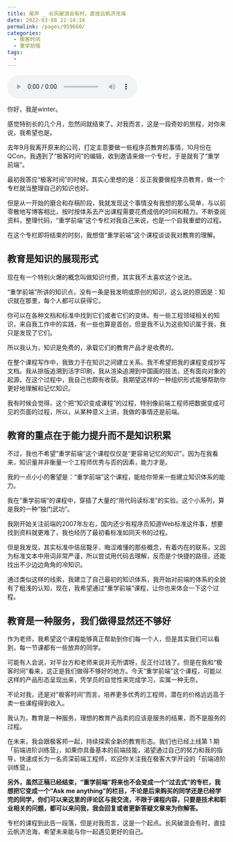 ```yaml
---
title: 尾声 _ 长风破浪会有时，直挂云帆济沧海
date: 2022-03-08 22:14:34
permalink: /pages/959660/
categories:
  - 极客时间
  - 重学前端
tags:
  - 
---
```

<audio title="尾声 _ 长风破浪会有时，直挂云帆济沧海" src="https://static001.geekbang.org/resource/audio/b5/64/b5846866f7f889a44d632180a4532964.mp3" controls="controls"></audio> 
<p>你好，我是winter。</p><p>感觉特别长的几个月，忽然间就结束了。对我而言，这是一段奇妙的旅程，对你来说，我希望也是。</p><p>去年9月我离开原来的公司，打定主意要做一些程序员教育的事情，10月份在QCon，我遇到了“极客时间”的编辑，收到邀请来做一个专栏，于是就有了“重学前端”。</p><p>最初我答应“极客时间”的时候，其实心里想的是：反正我要做程序员教育，做一个专栏就当整理自己的知识也好。</p><p>但是从一开始的磨合和存稿阶段，我就发现这个事情没有我想的那么简单，与以前零散地写博客相比，按时按体系去产出课程需要花费成倍的时间和精力。不断查阅资料，整理代码，“重学前端”这个专栏对我自己来说，也是一个自我重塑的过程。</p><p>在这个专栏即将结束的时刻，我想借“重学前端”这个课程谈谈我对教育的理解。</p><h2>教育是知识的展现形式</h2><p>现在有一个特别火爆的概念叫做知识付费，其实我不太喜欢这个说法。</p><p>“重学前端”所讲的知识点，没有一条是我发明或原创的知识，这么说的原因是：知识就在那里，每个人都可以获得它。</p><p>你可以在各种文档和标准中找到它们或者它们的变体。有一些工程领域相关的知识，来自我工作中的实践，有一些也算是首创，但是我不认为这些知识属于我，我只是发现了它们。</p><!-- [[[read_end]]] --><p>所以我认为，知识是免费的，承载它们的教育产品才是收费的。</p><p>在整个课程写作中，我致力于在知识之间建立关系。我不希望把我的课程变成抄写文档。我从排版追溯到活字印刷，我从渲染追溯到中国画的技法，还有面向对象的起源。在这个过程中，我自己也颇有收获。我期望这样的一种组织形式能够帮助你更好地理解和记忆知识。</p><p>我有时候会觉得，这个把“知识变成课程”的过程，特别像前端工程师把数据变成可见的页面的过程，所以，从某种意义上讲，我做的事情还是前端。</p><h2>教育的重点在于能力提升而不是知识积累</h2><p>不过，我也不希望“重学前端”这个课程仅仅是“更容易记忆的知识”。因为在我看来，知识量并非衡量一个工程师优秀与否的因素，能力才是。</p><p>我的一点小小的奢望是：“重学前端”这个课程，能给你带来一些建立知识体系的能力。</p><p>我在“重学前端”的课程中，穿插了大量的“用代码读标准”的实验。这个小系列，算是我的一种“独门武功”。</p><p>我刚开始关注前端的2007年左右，国内还少有程序员知道Web标准这件事，想要找到资料就更难了，我也经历了最初看标准如同天书的过程。</p><p>但是我发现，其实标准中佶屈聱牙、晦涩难懂的那些概念，有着内在的联系，又因为标准文本中用词非常严谨，所以尝试用代码去理解，反而是个快捷的路径，还能找出不少边边角角的冷知识。</p><p>通过类似这样的线索，我建立了自己最初的知识体系，我开始对前端的体系的全貌有了粗浅的认知，现在，我希望通过“重学前端”课程，让你也来体会一下这个过程。</p><h2>教育是一种服务，我们做得显然还不够好</h2><p>作为老师，我希望这个课程能够真正帮助到你们每一个人，但是其实我们可以看到，每一节课都有一些放弃的同学。</p><p>可能有人会说，对平台方和老师来说并无所谓呀，反正付过钱了。但是在我和“极客时间”看来，这正是我们做得不够好的地方。今天“重学前端”这个课程，可能以这样的产品形态呈现出来，凭学员的自觉性来完成学习，实属一种无奈。</p><p>不论对我，还是对“极客时间”而言，培养更多优秀的工程师，潜在的价格远远高于卖一些课程得到收入。</p><p>我认为，教育是一种服务，理想的教育产品卖的应该是服务的结果，而不是服务的过程。</p><p>在未来，我会跟极客邦一起，持续探索全新的教育形态。我们也已经上线第 1 期「前端进阶训练营」，如果你具备基本的前端技能，渴望通过自己的努力和我的指导，快速成长为一名资深前端工程师，欢迎你关注我在极客大学开设的「前端进阶训练营」。</p><p><strong>另外，虽然正稿已经结束，“重学前端”将来也不会变成一个“过去式”的专栏，我想把它变成一个“Ask me anything”的栏目，不论是后来购买的同学还是已经学完的同学，你们可以来这里的评论区与我交流，不限于课程内容，只要是技术和职业相关的问题，都可以来问我，我会回复或者更新答疑文章来为你解答。</strong></p><p>专栏的课程到此告一段落，但是对我而言，这是一个起点。长风破浪会有时，直挂云帆济沧海，希望未来能与你一起遇见更好的自己。</p><p><a href="https://jinshuju.net/f/AWd190"><img src="https://static001.geekbang.org/resource/image/e3/4d/e3c15e5e99a6c532b4e0027c5669b74d.jpg" alt=""></a></p>